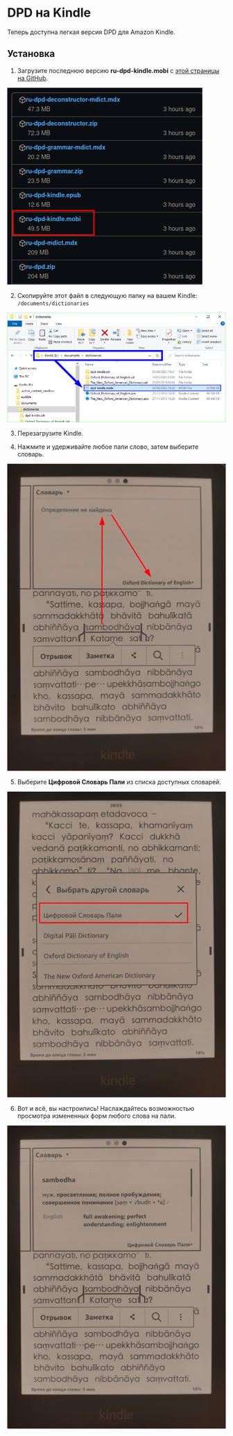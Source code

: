 # DPD на Kindle

Теперь доступна легкая версия DPD для Amazon Kindle.

## Установка

1. Загрузите последнюю версию **ru-dpd-kindle.mobi** с [этой страницы на GitHub](https://github.com/digitalpalidictionary/rus-release/releases).

![image](../pics/kindle/kindle_github.png)

2. Скопируйте этот файл в следующую папку на вашем Kindle: `/documents/dictionaries`

![image](../pics/kindle/copy_dpd_on_kindle_02.png)

3. Перезагрузите Kindle.

4. Нажмите и удерживайте любое пали слово, затем выберите словарь.

![kindle_select](../pics/kindle/kindle_select.png)

5. Выберите **Цифровой Словарь Пали** из списка доступных словарей.

![kindle_select_dict](../pics/kindle/kindle_select_dict.png)

6. Вот и всё, вы настроились! Наслаждайтесь возможностью просмотра измененных форм любого слова на пали.

![kindle_entery](../pics/kindle/kindle_entery.png)